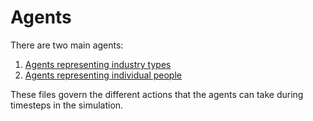 # Agents

There are two main agents:

1. [Agents representing industry types](./industry.py)
1. [Agents representing individual people](./person.py)

These files govern the different actions that the agents can take
during timesteps in the simulation.
